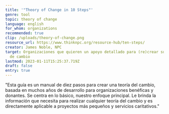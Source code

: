 ```yaml
---
title: '"Theory of Change in 10 Steps"'
genre: tool
topic: theory of change
language: english
for_whom: organizations
recommended: true
clip: /uploads/theory-of-change.png
resource_url: https://www.thinknpc.org/resource-hub/ten-steps/
creator: James Noble, NPC
target: Organizaciones que quieren un apoyo detallado para (re)crear su teoría
  de cambio
lastmod: 2023-01-11T15:25:37.719Z
draft: false
entry: true
---
```

"Esta guía es un manual de diez pasos para crear una teoría del cambio, basada en muchos años de desarrollo para organizaciones benéficas y donantes. Se centra en lo básico, nuestro enfoque principal. Le brinda la información que necesita para realizar cualquier teoría del cambio y es directamente aplicable a proyectos más pequeños y servicios caritativos."